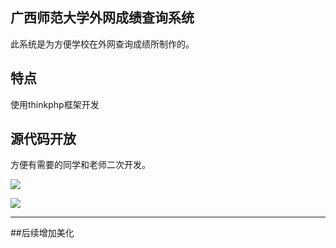﻿## 广西师范大学外网成绩查询系统

此系统是为方便学校在外网查询成绩所制作的。

## 特点

使用thinkphp框架开发


## 源代码开放

方便有需要的同学和老师二次开发。

![](http://ww1.sinaimg.cn/large/6abd7c74gw1f03qgjtyesj211y0kg79e.jpg)


![](http://ww2.sinaimg.cn/large/6abd7c74gw1f03qhg7j7pj20us09aab8.jpg)
_________
##后续增加美化